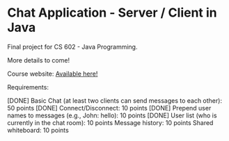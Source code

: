 # Chat Application - Server / Client in Java

Final project for CS 602 - Java Programming.

More details to come!

Course website: [Available here!](https://web.njit.edu/~theo/courses/cs602/)

Requirements:

[DONE] Basic Chat (at least two clients can send messages to each other): 50 points
[DONE] Connect/Disconnect: 10 points
[DONE] Prepend user names to messages (e.g., John: hello): 10 points
[DONE] User list (who is currently in the chat room): 10 points
Message history: 10 points
Shared whiteboard: 10 points
